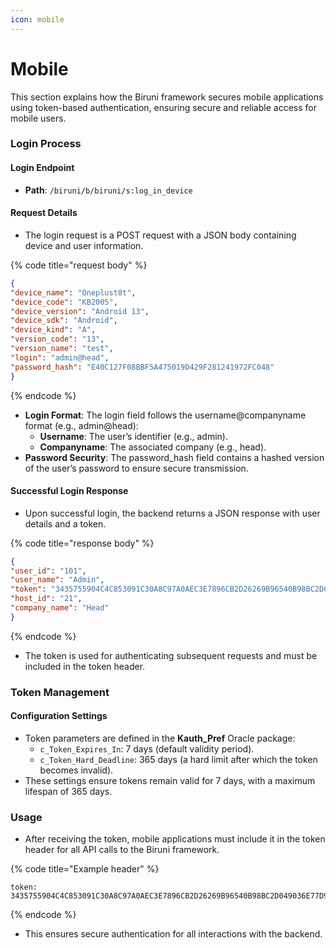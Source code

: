 ```yaml
---
icon: mobile
---
```


# Mobile

This section explains how the Biruni framework secures mobile applications using token-based authentication, ensuring secure and reliable access for mobile users.

### Login Process

#### Login Endpoint

* **Path**: `/biruni/b/biruni/s:log_in_device`

#### Request Details

* The login request is a POST request with a JSON body containing device and user information.&#x20;

{% code title="request body" %}
```json
{ 
"device_name": "Oneplust8t",
"device_code": "KB2005",
"device_version": "Android 13",
"device_sdk": "Android",
"device_kind": "A",
"version_code": "13",
"version_name": "test",
"login": "admin@head",
"password_hash": "E40C127F08BBF5A475019D429F281241972FC048"
}
```
{% endcode %}

* **Login Format**: The login field follows the username@companyname format (e.g., admin@head):
  * **Username**: The user’s identifier (e.g., admin).
  * **Companyname**: The associated company (e.g., head).
* **Password Security**: The password\_hash field contains a hashed version of the user’s password to ensure secure transmission.

#### Successful Login Response

* Upon successful login, the backend returns a JSON response with user details and a token.&#x20;

{% code title="response body" %}
```json
{
"user_id": "101", 
"user_name": "Admin", 
"token": "3435755904C4C853091C30A8C97A0AEC3E7896CB2D26269B96540B98BC2D049036E77D97E58880C1EF6467016E02325A6E3A5B84C519B396EB5EA3972419BDF0",
"host_id": "21",
"company_name": "Head"
}
```
{% endcode %}

* The token is used for authenticating subsequent requests and must be included in the token header.

### Token Management

#### Configuration Settings

* Token parameters are defined in the **Kauth\_Pref** Oracle package:
  * `c_Token_Expires_In`: 7 days (default validity period).
  * `c_Token_Hard_Deadline`: 365 days (a hard limit after which the token becomes invalid).
* These settings ensure tokens remain valid for 7 days, with a maximum lifespan of 365 days.

### Usage

* After receiving the token, mobile applications must include it in the token header for all API calls to the Biruni framework.&#x20;

{% code title="Example header" %}
```
token: 3435755904C4C853091C30A8C97A0AEC3E7896CB2D26269B96540B98BC2D049036E77D97E58880C1EF6467016E02325A6E3A5B84C519B396EB5EA3972419BDF0
```
{% endcode %}

* This ensures secure authentication for all interactions with the backend.
